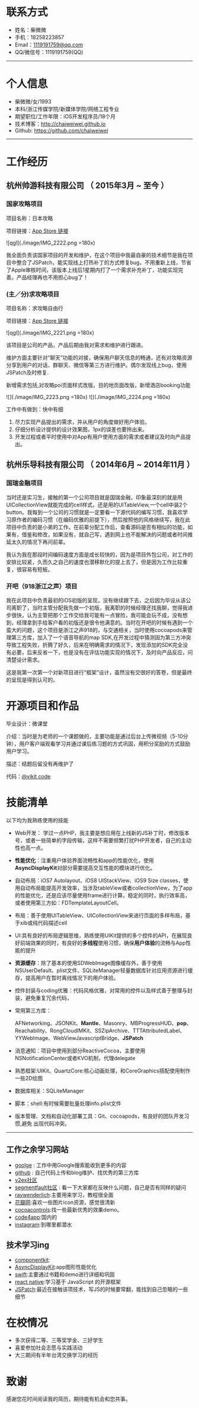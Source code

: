 # 联系方式

- 姓名：柴微微
- 手机：18258223857
- Email：1119191759@qq.com
- QQ/微信号：1119191759(QQ)

---

# 个人信息

 - 柴微微/女/1993
 - 本科/浙江传媒学院/新媒体学院/网络工程专业
 - 期望职位/工作年限：iOS开发程序员/18个月
 - 技术博客：http://chaiweiwei.github.io
 - Github: https://github.com/chaiweiwei

---

# 工作经历
## 杭州帅游科技有限公司 （ 2015年3月 ~ 至今 ）

### 国家攻略项目

项目名称：日本攻略

项目链接：[App Store 链接](https://itunes.apple.com/cn/app/ri-ben-lu-you-gong-e-zi-you/id1061362221?mt=8)

![qgl](./image/IMG_2222.png =180x)

我全面负责该国家项目的开发和维护，在这个项目中我最自豪的技术细节是我在项目中整合了JSPatch，能实现线上打热补丁的方式修复bug，不用重新上线，节省了Apple审核时间，该版本上线后1星期内打了一个需求补充补丁，功能实现完善。产品经理再也不用担心bug了！

### (主／分)求攻略项目

项目名称：求攻略自由行

项目链接：[App Store 链接](https://itunes.apple.com/cn/app/qiu-gong-e-zi-you-xing-bi/id674339177?mt=8)

![qgl](./image/IMG_2221.png =180x)

该项目是公司的产品，产品后期由我对需求和维护进行跟进。

维护方面主要针对“聊天”功能的对接，确保用户聊天信息的畅通，还有对攻略资源分享到用户的对话、群聊天、微信等第三方进行维护。偶尔发现线上bug，使用JSPatch及时修复.

新增需求包括,对攻略poi页面样式改版，目的地页面改版，新增酒店booking功能

![](./image/IMG_2223.png =180x)
![](./image/IMG_2224.png =180x)

工作中有做到：快中有细

  1. 尽力实现产品提出的需求，并从用户的角度做好用户体验。
  2. 仔细分析设计提供的设计效果图，1px的误差也要拎出来。
  3. 开发过程或者平时使用中对App有用户使用方面的需求或者建议及时向产品提出。

## 杭州乐导科技有限公司 （ 2014年6月 ~ 2014年11月 ）

### 国瑞金融项目
当时还是实习生，接触的第一个公司项目就是国瑞金融，印象最深刻的就是用UICollectionView就能完成的cell样式，还是用的UITableView,一个cell中装2个button。我每到一个公司的习惯就是一定要看一下源代码的编写习惯，我喜欢学习原作者的编码习惯（在编码优雅的前提下），然后按照他的风格继续写，我在此项目中负责的是小弟的工作。在前辈分配工作后，查看源码是否有相似的功能，如果有，借鉴和修改，如果没有，就自己写，遇到网上也不能解决的问题或者时间推延太久的情况下再问前辈。

我认为我在那段时间编码速度方面是成长较快的，因为是项目外包公司，对工作的安排比较紧，久而久之自己的速度也潜移默化的提上去了，但是因为工作比较重复，很容易有短板。

### 开吧（918浙江之声）项目
我在此项目中负责最初的iOS初版的呈现，没有继续跟下去，之后因为毕设从该公司离职了，当时主管分配我先做一个初版，我离职的时候经理还找我聊，觉得我进步很快，认为主管把那个工作交给我可能有一点冒险，我可能会玩不成，没有想到，经理拿到手给客户看的初版还是很令他满意的。当时在开吧的时候有遇到一个蛮大的问题，这个项目是浙江之声918的，与交通相关，当时使用cocoapods来管理第三方库，加入了一个语音导航的map SDK,在开发过程中猜测因为第三方冲突导致工程失败，折腾了好久，后来在明确需求的情况下，发现添加的SDK完全没有必要，后来反省一下，也是没有在评估功能实现的情况下，及时向产品反应，问清楚设计需求。

这是我第一次第一个对新项目进行“框架”设计，虽然没有交很好的答卷，但是最终的呈现是得到认可的。


# 开源项目和作品

毕业设计：微课堂

介绍：当时是为老师的一个课题做的，主要功能是通过后台上传微视频（5-10分钟），用户客户端观看学习并通过课后练习题的方式巩固，用积分奖励的方式鼓励用户学习。

描述：结题后留没有再维护了

代码：[@vikit code](https://github.com/chaiweiwei/real_Vikit)

# 技能清单

以下均为我熟练使用的技能

- Web开发：
学过一点PHP，我主要是想应用在上线新的JS补丁时，修改版本号，或者一些简单的字段传输，这样不需要频繁打扰PHP开发者，自己的主动性也高一点。
- **性能优化**：注重用户体验界面流畅性和app的性能优化，使用**AsyncDisplayKit**对部分需要提高交互性能的模块进行优化。
- 自动布局：iOS7 Autolayout、iOS8 UIStackView、iOS9 Size classes，使用自动布局能提高开发效率，当涉及tableView或者collectionView，为了app的性能优化，还是应该尽量使用frame进行计算，稳定的同时，执行效率高，或者使用第三方如：FDTemplateLayoutCell。
- 布局：善于使用UITableView、UICollectionView来进行页面的多样布局，基于xib或纯代码描述cell
- UI:具有良好的布局逻辑思维，熟练使用UIKit提供的多个控件的API，在展现良好前端效果的同时，有良好的**多线程**使用习惯，确保**用户体验**的流畅与App性能的提升
- **资源缓存**：除了基本的使用SDWebImage图像缓存外，善于使用NSUserDefault、plist文件、SQLiteManager轻量数据库针对应用资源进行缓存，提高用户在暂时离线情况下的用户体验。
- 控件封装与coding优雅：代码风格优雅，对常用的控件以及样式善于整理与封装，避免重复冗余代码，
- 常用第三方库：

  AFNetworking、JSONKit、**Mantle**、Masonry、MBProgressHUD、**pop**、Reachability、RongCloudIMKit、SSZipArchive、TTTAttributedLabel、YYWebImage、WebViewJavascriptBridge、**JSPatch**
  
- 消息通知：项目中使用到部分ReactiveCocoa，主要使用NSNotificationCenter或者KVO机制，代理delegate

- 熟悉框架:UIKit、QuartzCore:核心动画处理，和CoreGraphics搭配使用制作一些2D绘图
- 数据库相关：SQLiteManager
- 脚本：shell:有时候需要批量处理info.plist文件
- 版本管理、文档和自动化部署工具：Git、cocoapods，有良好的团队开发习惯,避免 出现代码冲突。

---

## 工作之余学习网站

 - [goolge](https://google.com) : 工作中用Google搜索能收到更多的内容
 - [github](https://github.com) : 自己代码上传和blog维护、找优秀的第三方库
 - [v2ex社区](http://v2ex.com)
 - [segmentfault社区](http://segmentfault.com) : 看一下大家都在反映什么问题，自己是否有同样的疑问
 - [raywenderlich](http://www.raywenderlich.com):主要用来学习，教程很全面
 - [花瓣网](http://huaban.com):喜欢一些图片icon资源，感觉很清新
 - [cocoacontrols](https://www.cocoacontrols.com):找一些最新优秀的效果demo。
 - [code4app](http://code4app.com):国内的
 - [instagram](https://www.instagram.com):到哪里都潜水

## 技术学习ing

- [componentkit](https://github.com/facebook/componentkit):
- [AsyncDisplayKit](https://github.com/facebook/AsyncDisplayKit):app图形性能优化
- [swift](https://developer.apple.com/swift/blog/):主要通过书籍和demo进行详细和巩固
- [react native](https://facebook.github.io/react-native/):学习基于 JavaScript 的开源框架
- [JSPatch](https://github.com/bang590/JSPatch/wiki):最近在接触该项技术，写JS的时候要常翻，能找到自己忽略的一些细节


# 在校情况

- 多次获得二等、三等奖学金、三好学生
- 喜爱参加社会志愿与实践活动
- 大三期间有半年台湾交换学习的经历


# 致谢
感谢您花时间阅读我的简历，期待能有机会和您共事。
